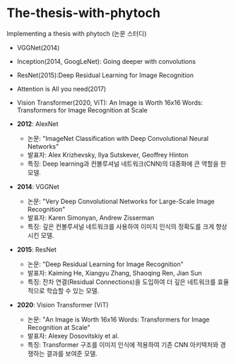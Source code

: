 # The-thesis-with-phytoch
Implementing a thesis with phytoch (논문 스터디)
- VGGNet(2014)
- Inception(2014, GoogLeNet): Going deeper with convolutions
- ResNet(2015):Deep Residual Learning for Image Recognition
- Attention is All you need(2017)
- Vision Transformer(2020, ViT): An Image is Worth 16x16 Words: Transformers for Image Recognition at Scale



- **2012**: AlexNet
  - 논문: "ImageNet Classification with Deep Convolutional Neural Networks"
  - 발표자: Alex Krizhevsky, Ilya Sutskever, Geoffrey Hinton
  - 특징: Deep learning과 컨볼루셔널 네트워크(CNN)의 대중화에 큰 역할을 한 모델.

- **2014**: VGGNet
  - 논문: "Very Deep Convolutional Networks for Large-Scale Image Recognition"
  - 발표자: Karen Simonyan, Andrew Zisserman
  - 특징: 깊은 컨볼루셔널 네트워크를 사용하여 이미지 인식의 정확도를 크게 향상시킨 모델.

- **2015**: ResNet
  - 논문: "Deep Residual Learning for Image Recognition"
  - 발표자: Kaiming He, Xiangyu Zhang, Shaoqing Ren, Jian Sun
  - 특징: 잔차 연결(Residual Connections)을 도입하여 더 깊은 네트워크를 효율적으로 학습할 수 있는 모델.

- **2020**: Vision Transformer (ViT)
  - 논문: "An Image is Worth 16x16 Words: Transformers for Image Recognition at Scale"
  - 발표자: Alexey Dosovitskiy et al.
  - 특징: Transformer 구조를 이미지 인식에 적용하여 기존 CNN 아키텍처와 경쟁하는 결과를 보여준 모델.
